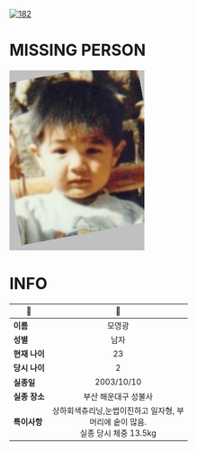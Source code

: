 [![182](https://img.shields.io/badge/%EC%8B%A4%EC%A2%85%EC%8B%A0%EA%B3%A0%EB%8A%94%20%EA%B5%AD%EB%B2%88%EC%97%86%EC%9D%B4-182-blue)](http://safe182.go.kr/index.do)

# MISSING PERSON

<img src="./missing_person.jpg">

# INFO

|🔑|💎|
|--|:--:|
|**이름**|모영광|
|**성별**|남자|
|**현재 나이**|23|
|**당시 나이**|2|
|**실종일**|2003/10/10|
|**실종 장소**|부산 해운대구 성불사|
|**특이사항**|상하회색츄리닝,눈썹이진하고 일자형,           부 </br>머리에 숱이 많음.</br>실종 당시 체중 13.5kg|
